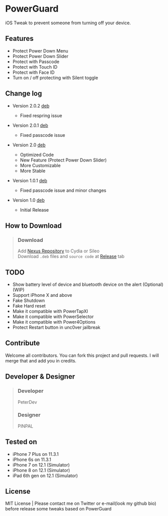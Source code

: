 # PowerGuard
iOS Tweak to prevent someone from turning off your device.

## Features
* Protect Power Down Menu
* Protect Power Down Slider
* Protect with Passcode
* Protect with Touch ID
* Protect with Face ID
* Turn on / off protecting with Silent toggle

## Change log
* Version 2.0.2 [deb](https://github.com/peterprd/PowerGuard/releases/download/2.0.2/com.peterdev.powerguard_2.0.2_iphoneos-arm.deb)
  * Fixed respring issue
  
* Version 2.0.1 [deb](https://github.com/peterprd/PowerGuard/releases/download/2.0.1/com.peterdev.powerguard_2.0.1_iphoneos-arm.deb)
  * Fixed passcode issue
  
* Version 2.0 [deb](https://github.com/peterprd/PowerGuard/releases/download/2.0/com.peterdev.powerguard_2.0_iphoneos-arm.deb)
  * Optimized Code
  * New Feature (Protect Power Down Slider)
  * More Customizable
  * More Stable
  
* Version 1.0.1 [deb](https://github.com/peterprd/PowerGuard/releases/download/1.0.1/com.peterdev.powerguard_1.0.1_iphoneos-arm.deb)
  * Fixed passcode issue and minor changes

* Version 1.0 [deb](https://github.com/peterprd/PowerGuard/releases/download/1.0/com.peterdev.powerguard_1.0_iphoneos-arm.deb)
  * Initial Release

## How to Download
> ### Download
> Add [Nexus Repository](https://nexusrepo.kro.kr) to Cydia or Sileo  
> Download ```.deb``` files and ```source code``` at [Release](https://github.com/peterprd/PowerGuard/releases) tab

## TODO
* Show battery level of device and bluetooth device on the alert (Optional) (WIP)
* Support iPhone X and above
* Fake Shutdown
* Fake Hard reset
* Make it compatible with PowerTapXI
* Make it compatible with PowerSelector
* Make it compatible with Power4Options
* Protect Restart button in unc0ver jailbreak

## Contribute
Welcome all contributors. You can fork this project and pull requests. I will merge that and add you in credits.

## Developer & Designer
> ### Developer
> PeterDev
> 
> ### Designer
> PINPAL

## Tested on
* iPhone 7 Plus on 11.3.1
* iPhone 6s on 11.3.1
* iPhone 7 on 12.1 (Simulator)
* iPhone 8 on 12.1 (Simulator)
* iPad 6th gen on 12.1 (Simulator)
  
## License
MIT License | Please contact me on Twitter or e-mail(look my github bio) before release some tweaks based on PowerGuard
